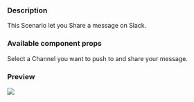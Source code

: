 ### Description

This Scenario let you Share a message on Slack.

### Available component props

Select a Channel you want to push to and share your message.

### Preview

![](https://i.imgur.com/GQiT7HV.png)
